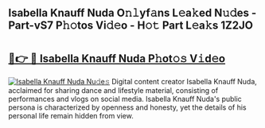 ## Isabella Knauff Nuda O𝚗𝚕yf𝚊ns L𝚎a𝚔ed N𝚞𝚍es - Part-vS7 P𝚑𝚘tos Vi𝚍𝚎o - H𝚘𝚝 Part L𝚎a𝚔s 1Z2JO

# <h2><a href="http://kfeeth2.oniu.top/?m=Isabella+Knauff+Nuda">🔗👉 🔴 Isabella Knauff Nuda P𝚑ot𝚘𝚜 V𝚒d𝚎o</a></h2>

[![Isabella Knauff Nuda Nu𝚍e𝚜](https://i.imgur.com/0qMVB7G.gif)](http://kfeeth2.oniu.top/?m=Isabella+Knauff+Nuda)
Digital content creator Isabella Knauff Nuda, acclaimed for sharing dance and lifestyle material, consisting of performances and vlogs on social media. Isabella Knauff Nuda's public persona is characterized by openness and honesty, yet the details of his personal life remain hidden from view.  
